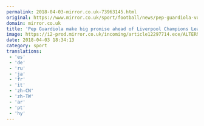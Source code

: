 ```yaml
---
permalink: 2018-04-03-mirror.co.uk-73963145.html
original: https://www.mirror.co.uk/sport/football/news/pep-guardiola-vows-make-liverpool-12298344
domain: mirror.co.uk
title: 'Pep Guardiola make big promise ahead of Liverpool Champions League clash'
image: https://i2-prod.mirror.co.uk/incoming/article12297714.ece/ALTERNATES/s1200/Manchester-City-Training-and-Press-Conference.jpg
date: 2018-04-03 18:34:13
category: sport
translations: 
 - 'es'
 - 'de'
 - 'ru'
 - 'ja'
 - 'fr'
 - 'it'
 - 'zh-CN'
 - 'zh-TW'
 - 'ar'
 - 'pt'
 - 'hy'
---
```


